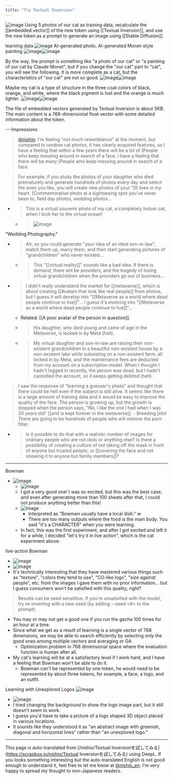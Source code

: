 ```yaml
---
title: "Try Textual Inversion"
---
```


![image](https://gyazo.com/461f9aa8415fdc0e45e20a4eb9d42dec/thumb/1000)
Using 5 photos of our cat as training data, recalculate the [[embedded vector]] of the new token using [[Textual Inversion]], and use the new token as a prompt to generate an image using [[Stable Diffusion]].

learning data
![image](https://gyazo.com/760f4eb8f518290288ed0a87b9b26e1a/thumb/1000)
AI-generated photo, AI-generated Monet-style painting
![image](https://gyazo.com/ffa21fa2d8ab09a2a76d41459efcbef9/thumb/1000)![image](https://gyazo.com/29787da6b19012fc721907eeb6f3a285/thumb/1000)

By the way, the prompt is something like "a photo of our cat" or "a painting of our cat by Claude Monet", but if you change the "our cat" part to "cat", you will see the following. It is more complete as a cat, but the characteristics of "our cat" are not so good.
![image](https://gyazo.com/a280b7afa562217920b6b3e6427b1a0d/thumb/1000)![image](https://gyazo.com/960a4befc7d6f2f8c0d4ca6f3fbebc76/thumb/1000)

Maybe my cat is a type of structure in the three coat colors of black, orange, and white, where the black pigment is lost and the orange is much lighter.
![image](https://gyazo.com/73cf1b06b231de0dcb32f31cba3ef74e/thumb/1000)![image](https://gyazo.com/29bbe5396e9c4a16f1ac0a765b4af8e4/thumb/1000)

The file of embedded vectors generated by Textual Inversion is about 5KB. The main content is a 768-dimensional float vector with some detailed information about the token.

---Impressions
> [@nishio](https://twitter.com/nishio/status/1567405333286617088): I'm feeling "not much resemblance" at the moment, but compared to random cat photos, it has clearly acquired features, so I have a feeling that within a few years there will be a lot of [People who keep messing around in search of a face. I have a feeling that there will be many [People who keep messing around in search of a face.

> For example, if you study the photos of your daughter who died prematurely and generate hundreds of photos every day and select the ones you like, you will create new photos of your "[It lives in my heart. [Commemorative photo at a sightseeing spot you've never been to, field day photos, wedding photos...
- > This is a virtual souvenir photo of my cat, a completely indoor cat, when I took her to the virtual ocean!
    - > ![image](https://gyazo.com/f71c768dc578e7a8e678af69f9b76bc6/thumb/1000)

"Wedding Photography."
- >  Ah, so you could generate "your idea of an ideal son-in-law", match them up, marry them, and then start generating pictures of "grandchildren" who never existed...
    - > This "[[virtual reality]]" sounds like a bad idea. If there is demand, there will be providers, and the tragedy of losing virtual grandchildren when the providers go out of business...
- > I didn't really understand the market for [[metaverse]], which is about creating [[Avatars that look like real people]] from photos, but I guess it will develop into "[[Metaverse as a world where dead people continue to live]]"... I guess it's evolving into "[[Metaverse as a world where dead people continue to live]]"...
    - Related: [[A poor avatar of the person in question]].
    - > His daughter, who died young and came of age in the Metaverse, is locked in by Meta (hell).
    - > My virtual daughter and son-in-law are raising their non-existent grandchildren in a beautiful non-existent house by a non-existent lake while subsisting on a non-existent farm, all locked in by Meta, and the maintenance fees are deducted from my account on a subscription model. When I thought I hadn't logged in recently, the person was dead, but I hadn't cancelled the account, so it keeps getting debited (hell).

> I saw the response of "learning a guesser's photo" and thought that there could be hell even if the subject is still alive. It seems like there is a large amount of training data and it would be easy to improve the quality of the face. The person is growing up, but the growth is stopped when the person says, "No, I like the one I had when I was 20 years old" [[and is kept forever in the metaverse]].
    - Breeding [idol
>  There are going to be hundreds of people who will remove the porn filter.
- > Is it possible to do that with a realistic number of images for ordinary people who are not idols or anything else? Is there a possibility of creating a culture of not taking off the mask in front of anyone but trusted people, or [[covering the face and not showing it to anyone but family members]]?

---
Bowman
- ![image](https://scrapbox.io/files/6323fdeeff937700225f1963.png)
    - ![image](https://scrapbox.io/files/6323fdf1ff25a80021c2e9e2.png)
    - I got a very good one! I was so excited, but this was the best case, and even after generating more than 100 sheets after that, I could not produce anything better than this!
    - ![image](https://gyazo.com/d3467678eae4ca379c5af5118ec9128a/thumb/1000)
        - Interpreted as "Bowmen usually have a local dish." w
        - There are too many outputs where the food is the main body. You said "it's a CHARACTER" when you were learning.
    - In fact, this was the first experiment, and after I got excited and left it for a while, I decided "let's try it in live action", which is the cat experiment above.

live-action Bowman
- ![image](https://gyazo.com/33ea488b2647313b64c54627f439a519/thumb/1000)
- ![image](https://gyazo.com/bd735fcae08827967d2e32798ea3075a/thumb/1000)
- It's technically interesting that they have mastered various things such as "texture", "colors they tend to use", "CO-like logo", "size against people", etc. from the images I gave them with no prior information... but I guess consumers won't be satisfied with this quality, right?

> Results can be seed sensititve. If you're unsatisfied with the model, try re-inverting with a new seed (by adding --seed <#> to the prompt).
- You may or may not get a good one if you run the gacha 100 times for an hour at a time.
- Since what we get as a result of learning is a single vector of 768 dimensions, we may be able to search efficiently by selecting only the good ones among multiple vectors and averaging or GA
    - Optimization problem in 768 dimensional space where the evaluation function is human after all.
- My cat's learning will be at a satisfactory level if I work hard, and I have a feeling that Bowman won't be able to do it.
    - Bowman can't be represented by one token, he would need to be represented by about three tokens, for example, a face, a logo, and an outfit.

Learning with Unexplored Logos
![image](https://scrapbox.io/files/632401548ada340022341544.png)
- ![image](https://scrapbox.io/files/63240156cb72b60022b12ec9.jpg)
- I tried changing the background to show the logo image part, but it still doesn't seem to work.
- I guess you'd have to take a picture of a logo shaped 3D object placed in various locations.
- It sounds like they understood it as "an abstract image with greenish, diagonal and horizontal lines" rather than "an unexplored logo."

---
This page is auto-translated from [/nishio/Textual Inversionを試してみる](https://scrapbox.io/nishio/Textual Inversionを試してみる) using DeepL. If you looks something interesting but the auto-translated English is not good enough to understand it, feel free to let me know at [@nishio_en](https://twitter.com/nishio_en). I'm very happy to spread my thought to non-Japanese readers.